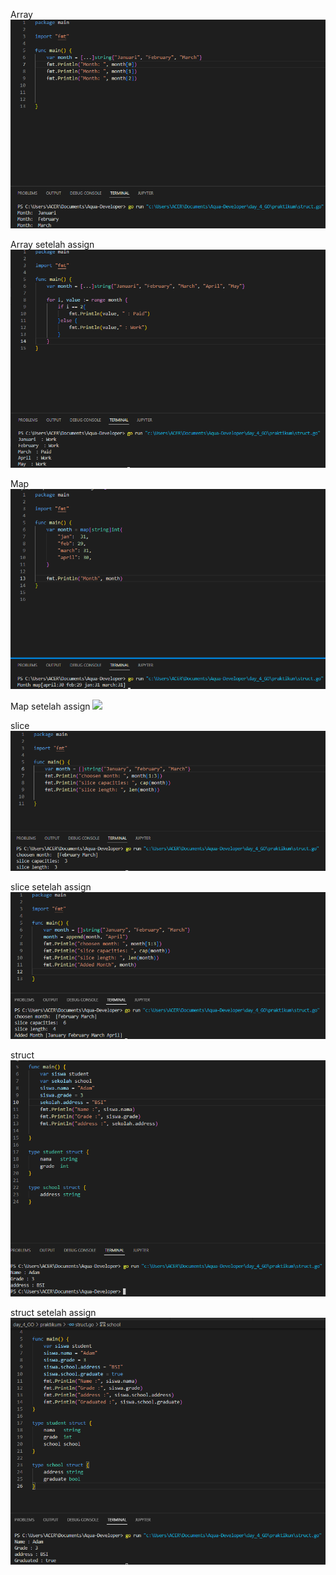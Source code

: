 Array
![](../screenshoot/array-bfr-assign.png)

Array setelah assign 
![](../screenshoot/array-afr-assign.png)

Map
![](../screenshoot/map-bfr-assign.png)

Map setelah assign
![](../screenshoot/map-afr-assign.png)

slice
![](../screenshoot/slice-bfr-assign.png)

slice setelah assign
![](../screenshoot/slice-afr-assign.png)

struct 
![](../screenshoot/struct-before-assign.png)

struct setelah assign
![](../screenshoot/struct-after-assign.png)
